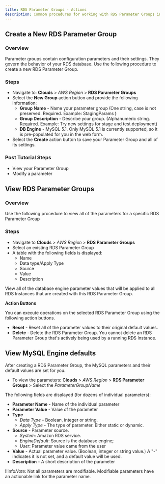 ```yaml
---
title: RDS Parameter Groups - Actions
description: Common procedures for working with RDS Parameter Groups in the RightScale Cloud Management Dashboard.
---
```


## Create a New RDS Parameter Group

### Overview

Parameter groups contain configuration parameters and their settings. They govern the behavior of your RDS database. Use the following procedure to create a new RDS Parameter Group.

### Steps

* Navigate to: **Clouds** > *AWS Region* > **RDS Parameter Groups**
* Select the **New Group** action button and provide the following information:
  * **Group Name** - Name your parameter group (One string, case is not preserved. Required. Example: StagingParams )
  * **Group Description** - Describe your group. (Alphanumeric string. Required. Example: Try new settings for stage and test deployment)
  * **DB Engine** - MySQL 5.1. Only MySQL 5.1 is currently supported, so it is pre-populated for you in the web form.
* Select the **Create** action button to save your Parameter Group and all of its settings.

### Post Tutorial Steps

* View your Parameter Group
* Modify a parameter

## View RDS Parameter Groups

### Overview

Use the following procedure to view all of the parameters for a specific RDS Parameter Group

### Steps

* Navigate to **Clouds** > *AWS Region* > **RDS Parameter Groups**
* Select an existing RDS Parameter Group
* A table with the following fields is displayed:
  * Name
  * Data type/Apply Type
  * Source
  * Value
  * Description

View all of the database engine parameter values that will be applied to all RDS Instances that are created with this RDS Parameter Group.

**Action Buttons**

You can execute operations on the selected RDS Parameter Group using the following action buttons.

* **Reset** - Reset all of the parameter values to their original default values.
* **Delete** - Delete the RDS Parameter Group. You cannot delete an RDS Parameter Group that's actively being used by a running RDS Instance.

## View MySQL Engine defaults

After creating a RDS Parameter Group, the MySQL parameters and their default values are set for you.

* To view the parameters: **Clouds** > *AWS Region* > **RDS Parameter Groups** > Select the *ParameterGroupName*

The following fields are displayed (for dozens of individual parameters):

* **Parameter Name** - Name of the individual parameter
* **Parameter Value** - Value of the parameter
* **Type**
  * *Data Type* - Boolean, integer or string.
  * *Apply Type* - The type of parameter. Either static or dynamic.
* **Source** - Parameter source.
  * *System*: Amazon RDS service.
  * *EngineDefault*: Source is the database engine;
  * *User*: Parameter value came from the user
* **Value** - Actual parameter value. (Boolean, integer or string value.) A "-" indicates it is not set, and a default value will be used.
* **Description** - A short description of the parameter

!!info*Note:* Not all parameters are modifiable. Modifiable parameters have an actionable link for the parameter name.
